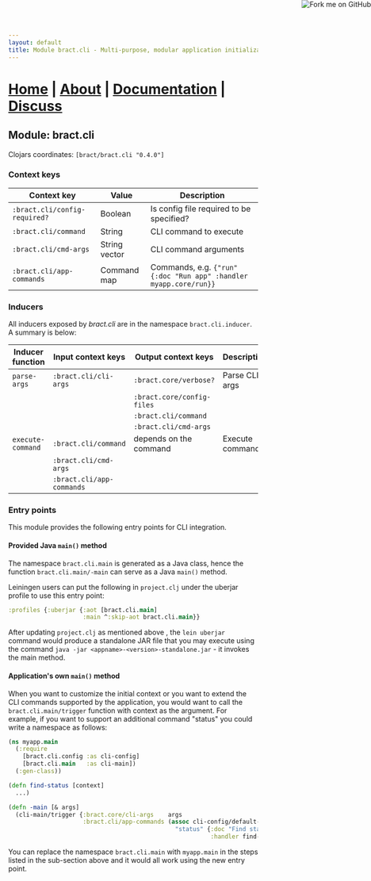 ```yaml
---
layout: default
title: Module bract.cli - Multi-purpose, modular application initialization framework for Clojure
---
```

# [Home](/) | [About](/about.html) | [Documentation](/documentation.html) | [Discuss](/discuss.html)

## Module: bract.cli

Clojars coordinates: `[bract/bract.cli "0.4.0"]`


### Context keys

| Context key                   | Value         | Description |
|-------------------------------|---------------|-------------|
| `:bract.cli/config-required?` | Boolean       | Is config file required to be specified? |
| `:bract.cli/command`          | String        | CLI command to execute |
| `:bract.cli/cmd-args`         | String vector | CLI command arguments  |
| `:bract.cli/app-commands`     | Command map   | Commands, e.g. `{"run" {:doc "Run app" :handler myapp.core/run}}` |


### Inducers

All inducers exposed by _bract.cli_ are in the namespace `bract.cli.inducer`. A summary is below:

| Inducer function  | Input context keys        | Output context keys        | Description |
|-------------------|---------------------------|----------------------------|-------------|
| `parse-args`      | `:bract.cli/cli-args`     | `:bract.core/verbose?`     | Parse CLI args  |
|                   |                           | `:bract.core/config-files` |                 |
|                   |                           | `:bract.cli/command`       |                 |
|                   |                           | `:bract.cli/cmd-args`      |                 |
| `execute-command` | `:bract.cli/command`      | depends on the command     | Execute command |
|                   | `:bract.cli/cmd-args`     |                            |                 |
|                   | `:bract.cli/app-commands` |                            |                 |


### Entry points

This module provides the following entry points for CLI integration.


#### Provided Java `main()` method

The namespace `bract.cli.main` is generated as a Java class, hence the function `bract.cli.main/-main` can serve as a
Java `main()` method.

Leiningen users can put the following in `project.clj` under the uberjar profile to use this entry point:

```clojure
:profiles {:uberjar {:aot [bract.cli.main]
                     :main ^:skip-aot bract.cli.main}}
```

After updating `project.clj` as mentioned above , the `lein uberjar` command would produce a standalone JAR file that
you may execute using the command `java -jar <appname>-<version>-standalone.jar` - it invokes the main method.


#### Application's own `main()` method

When you want to customize the initial context or you want to extend the CLI commands supported by the application,
you would want to call the `bract.cli.main/trigger` function with context as the argument. For example, if you want to
support an additional command "status" you could write a namespace as follows:


```clojure
(ns myapp.main
  (:require
    [bract.cli.config :as cli-config]
    [bract.cli.main   :as cli-main])
  (:gen-class))

(defn find-status [context]
  ...)

(defn -main [& args]
  (cli-main/trigger {:bract.core/cli-args    args
                     :bract.cli/app-commands (assoc cli-config/default-commands
                                               "status" {:doc "Find status of XYZ"
                                                         :handler find-status})}))
```
  
You can replace the namespace `bract.cli.main` with `myapp.main` in the steps listed in the sub-section above and it
would all work using the new entry point.


<a href='https://github.com/bract'><img style='position: absolute; top: 0; right: 0; border: 0;' src='https://camo.githubusercontent.com/652c5b9acfaddf3a9c326fa6bde407b87f7be0f4/68747470733a2f2f73332e616d617a6f6e6177732e636f6d2f6769746875622f726962626f6e732f666f726b6d655f72696768745f6f72616e67655f6666373630302e706e67' alt='Fork me on GitHub' data-canonical-src='https://s3.amazonaws.com/github/ribbons/forkme_right_orange_ff7600.png'></a>
